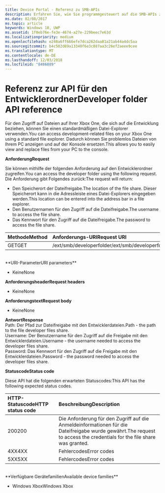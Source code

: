 ```yaml
---
title: Device Portal - Referenz zu SMB-APIs
description: Erfahren Sie, wie Sie programmgesteuert auf die SMB-APIs zugreifen.
ms.date: 02/08/2017
ms.topic: article
keywords: Windows 10, UWP
ms.assetid: 1f0eb76e-fe3e-4674-a27e-229beec7e63d
ms.localizationpriority: medium
ms.openlocfilehash: e248a6ff666efe7dca262daa81a21ab44a4dc5aa
ms.sourcegitcommit: b4c502d69a13340f6e3c887aa3c26ef2aeee9cee
ms.translationtype: MT
ms.contentlocale: de-DE
ms.lasthandoff: 12/03/2018
ms.locfileid: "8486889"
---
```

# <a name="developer-folder-api-reference"></a><span data-ttu-id="62a92-104">Referenz zur API für den Entwicklerordner</span><span class="sxs-lookup"><span data-stu-id="62a92-104">Developer folder API reference</span></span>   
<span data-ttu-id="62a92-105">Für den Zugriff auf Dateien auf Ihrer Xbox One, die sich auf die Entwicklung beziehen, können Sie einen standardmäßigen Datei-Explorer verwenden.</span><span class="sxs-lookup"><span data-stu-id="62a92-105">You can access development-related files on your Xbox One using a standard file explorer.</span></span> <span data-ttu-id="62a92-106">Dadurch können Sie problemlos Dateien von Ihrem PC anzeigen und auf der Konsole ersetzen.</span><span class="sxs-lookup"><span data-stu-id="62a92-106">This allows you to easily view and replace files from your PC to the console.</span></span>

**<span data-ttu-id="62a92-107">Anforderung</span><span class="sxs-lookup"><span data-stu-id="62a92-107">Request</span></span>**

<span data-ttu-id="62a92-108">Sie können mithilfe der folgenden Anforderung auf den Entwicklerordner zugreifen.</span><span class="sxs-lookup"><span data-stu-id="62a92-108">You can access the developer folder using the following request.</span></span> <span data-ttu-id="62a92-109">Die Anforderung gibt Folgendes zurück:</span><span class="sxs-lookup"><span data-stu-id="62a92-109">The request will return:</span></span>    
* <span data-ttu-id="62a92-110">Den Speicherort der Dateifreigabe.</span><span class="sxs-lookup"><span data-stu-id="62a92-110">The location of the file share.</span></span> <span data-ttu-id="62a92-111">Dieser Speicherort kann in die Adressleiste eines Datei-Explorers eingegeben werden.</span><span class="sxs-lookup"><span data-stu-id="62a92-111">This location can be entered into the address bar in a file explorer.</span></span>
* <span data-ttu-id="62a92-112">Den Benutzernamen für den Zugriff auf die Dateifreigabe.</span><span class="sxs-lookup"><span data-stu-id="62a92-112">The username to access the file share.</span></span>
* <span data-ttu-id="62a92-113">Das Kennwort für den Zugriff auf die Dateifreigabe.</span><span class="sxs-lookup"><span data-stu-id="62a92-113">The password to access the file share.</span></span>

<span data-ttu-id="62a92-114">Methode</span><span class="sxs-lookup"><span data-stu-id="62a92-114">Method</span></span>      | <span data-ttu-id="62a92-115">Anforderungs-URI</span><span class="sxs-lookup"><span data-stu-id="62a92-115">Request URI</span></span>
:------     | :-----
<span data-ttu-id="62a92-116">GET</span><span class="sxs-lookup"><span data-stu-id="62a92-116">GET</span></span> | <span data-ttu-id="62a92-117">/ext/smb/developerfolder</span><span class="sxs-lookup"><span data-stu-id="62a92-117">/ext/smb/developerfolder</span></span>
<br />
**<span data-ttu-id="62a92-118">URI-Parameter</span><span class="sxs-lookup"><span data-stu-id="62a92-118">URI parameters</span></span>**

- <span data-ttu-id="62a92-119">Keine</span><span class="sxs-lookup"><span data-stu-id="62a92-119">None</span></span>

**<span data-ttu-id="62a92-120">Anforderungsheader</span><span class="sxs-lookup"><span data-stu-id="62a92-120">Request headers</span></span>**

- <span data-ttu-id="62a92-121">Keine</span><span class="sxs-lookup"><span data-stu-id="62a92-121">None</span></span>

**<span data-ttu-id="62a92-122">Anforderungstext</span><span class="sxs-lookup"><span data-stu-id="62a92-122">Request body</span></span>**

- <span data-ttu-id="62a92-123">Keine</span><span class="sxs-lookup"><span data-stu-id="62a92-123">None</span></span>

**<span data-ttu-id="62a92-124">Antwort</span><span class="sxs-lookup"><span data-stu-id="62a92-124">Response</span></span>**   
<span data-ttu-id="62a92-125">Path: Der Pfad zur Dateifreigabe mit den Entwicklerdateien.</span><span class="sxs-lookup"><span data-stu-id="62a92-125">Path - the path to the file developer files share.</span></span>   
<span data-ttu-id="62a92-126">Username: Der Benutzername für den Zugriff auf die Freigabe mit den Entwicklerdateien.</span><span class="sxs-lookup"><span data-stu-id="62a92-126">Username - the username needed to access the developer files share.</span></span>   
<span data-ttu-id="62a92-127">Password: Das Kennwort für den Zugriff auf die Freigabe mit den Entwicklerdateien.</span><span class="sxs-lookup"><span data-stu-id="62a92-127">Password - the password needed to access the developer files share.</span></span>   

**<span data-ttu-id="62a92-128">Statuscode</span><span class="sxs-lookup"><span data-stu-id="62a92-128">Status code</span></span>**

<span data-ttu-id="62a92-129">Diese API hat die folgenden erwarteten Statuscodes:</span><span class="sxs-lookup"><span data-stu-id="62a92-129">This API has the following expected status codes.</span></span>

<span data-ttu-id="62a92-130">HTTP-Statuscode</span><span class="sxs-lookup"><span data-stu-id="62a92-130">HTTP status code</span></span>      | <span data-ttu-id="62a92-131">Beschreibung</span><span class="sxs-lookup"><span data-stu-id="62a92-131">Description</span></span>
:------     | :-----
<span data-ttu-id="62a92-132">200</span><span class="sxs-lookup"><span data-stu-id="62a92-132">200</span></span> | <span data-ttu-id="62a92-133">Die Anforderung für den Zugriff auf die Anmeldeinformationen für die Dateifreigabe wurde gewährt.</span><span class="sxs-lookup"><span data-stu-id="62a92-133">The request to access the credentials for the file share was granted.</span></span>
<span data-ttu-id="62a92-134">4XX</span><span class="sxs-lookup"><span data-stu-id="62a92-134">4XX</span></span> | <span data-ttu-id="62a92-135">Fehlercodes</span><span class="sxs-lookup"><span data-stu-id="62a92-135">Error codes</span></span>
<span data-ttu-id="62a92-136">5XX</span><span class="sxs-lookup"><span data-stu-id="62a92-136">5XX</span></span> | <span data-ttu-id="62a92-137">Fehlercodes</span><span class="sxs-lookup"><span data-stu-id="62a92-137">Error codes</span></span>
<br />
**<span data-ttu-id="62a92-138">Verfügbare Gerätefamilien</span><span class="sxs-lookup"><span data-stu-id="62a92-138">Available device families</span></span>**

* <span data-ttu-id="62a92-139">Windows Xbox</span><span class="sxs-lookup"><span data-stu-id="62a92-139">Windows Xbox</span></span>
